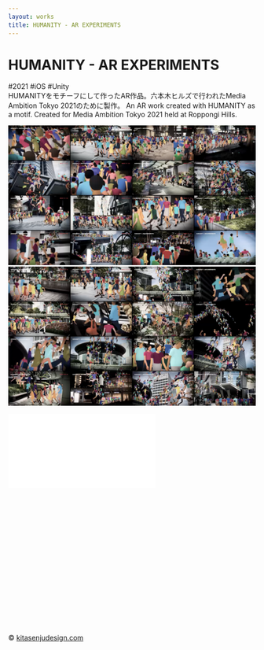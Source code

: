 ```yaml
---
layout: works
title: HUMANITY - AR EXPERIMENTS
---
```


# HUMANITY - AR EXPERIMENTS

<div class="tags">#2021 #iOS #Unity</div>

<div class="description">
HUMANITYをモチーフにして作ったAR作品。六本木ヒルズで行われたMedia Ambition Tokyo 2021のために製作。
An AR work created with HUMANITY as a motif. Created for Media Ambition Tokyo 2021 held at Roppongi Hills.
</div>

![01](./img/humanity01.png)
![02](./img/humanity02.png)


<div class="video" style="padding: 0 0 58%;">
<iframe src="//player.vimeo.com/video/559796265" frameborder="0" webkitAllowFullScreen mozallowfullscreen allowFullScreen></iframe>
</div>

<div class="footer">
  &copy; <a href="https://kitasenjudesign.com">kitasenjudesign.com</a>
</div>
